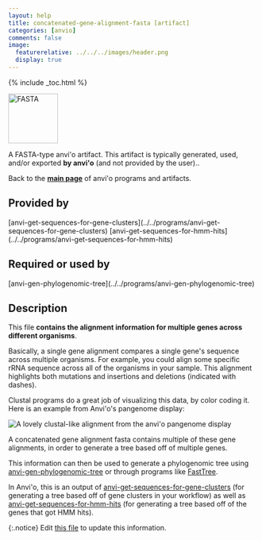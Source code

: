 ```yaml
---
layout: help
title: concatenated-gene-alignment-fasta [artifact]
categories: [anvio]
comments: false
image:
  featurerelative: ../../../images/header.png
  display: true
---
```



{% include _toc.html %}


<img src="../../images/icons/FASTA.png" alt="FASTA" style="width:100px; border:none" />

A FASTA-type anvi'o artifact. This artifact is typically generated, used, and/or exported **by anvi'o** (and not provided by the user)..

Back to the **[main page](../../)** of anvi'o programs and artifacts.

## Provided by


<p style="text-align: left" markdown="1"><span class="artifact-p">[anvi-get-sequences-for-gene-clusters](../../programs/anvi-get-sequences-for-gene-clusters)</span> <span class="artifact-p">[anvi-get-sequences-for-hmm-hits](../../programs/anvi-get-sequences-for-hmm-hits)</span></p>


## Required or used by


<p style="text-align: left" markdown="1"><span class="artifact-r">[anvi-gen-phylogenomic-tree](../../programs/anvi-gen-phylogenomic-tree)</span></p>


## Description

This file **contains the alignment information for multiple genes across different organisms**.

Basically, a single gene alignment compares a single gene's sequence across multiple organisms. For example, you could align some specific rRNA sequence across all of the organisms in your sample. This alignment highlights both mutations and insertions and deletions (indicated with dashes). 

Clustal programs do a great job of visualizing this data, by color coding it. Here is an example from Anvi'o's pangenome display: 

![A lovely clustal-like alignment from the anvi'o pangenome display](../../images/example_alignment.png)

A concatenated gene alignment fasta contains multiple of these gene alignments, in order to generate a tree based off of multiple genes. 

This information can then be used to generate a phylogenomic tree using <span class="artifact-n">[anvi-gen-phylogenomic-tree](/help/7/programs/anvi-gen-phylogenomic-tree)</span> or through programs like [FastTree](http://www.microbesonline.org/fasttree/). 

In Anvi'o, this is an output of <span class="artifact-n">[anvi-get-sequences-for-gene-clusters](/help/7/programs/anvi-get-sequences-for-gene-clusters)</span> (for generating a tree based off of gene clusters in your workflow) as well as <span class="artifact-n">[anvi-get-sequences-for-hmm-hits](/help/7/programs/anvi-get-sequences-for-hmm-hits)</span> (for generating a tree based off of the genes that got HMM hits). 



{:.notice}
Edit [this file](https://github.com/merenlab/anvio/tree/master/anvio/docs/artifacts/concatenated-gene-alignment-fasta.md) to update this information.

